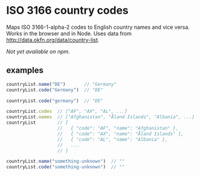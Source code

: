 ISO 3166 country codes
======================

Maps ISO 3166-1-alpha-2 codes to English country names and vice versa. Works in the browser and in Node. Uses data from <http://data.okfn.org/data/country-list>.

*Not yet available on npm.*

examples
--------

```js
countryList.name("DE")       // "Germany"
countryList.code("Germany")  // "DE"

countryList.code("germany")  // "DE"

countryList.codes  // ["AF", "AX", "AL", ...]
countryList.names  // ["Afghanistan", "Åland Islands", "Albania", ...]
countryList        // [
                   //   { "code": "AF", "name": "Afghanistan" },
                   //   { "code": "AX", "name": "Åland Islands" },
                   //   { "code": "AL", "name": "Albania" },
                   //   ...
                   // ]

countryList.name("something-unknown")  // ""
countryList.code("something-unknown")  // ""
```
